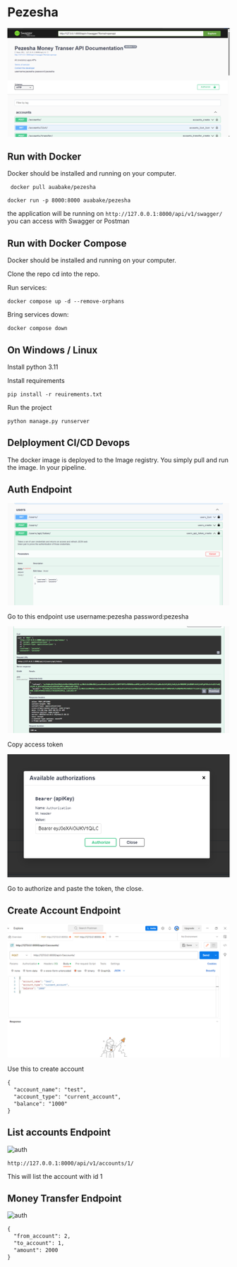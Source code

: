 # Pezesha

![Pezesha](./images/pezesha.png)

## Run with Docker

Docker should be installed and running on your computer.

```
 docker pull auabake/pezesha
```

```
docker run -p 8000:8000 auabake/pezesha
```

the application will be running on
`http://127.0.0.1:8000/api/v1/swagger/` you can access with Swagger or Postman

## Run with Docker Compose

Docker should be installed and running on your computer.

Clone the repo cd into the repo.

Run services:

```
docker compose up -d --remove-orphans
```

Bring services down:

```
docker compose down
```

## On Windows / Linux

Install python 3.11

Install requirements
```
pip install -r reuirements.txt
```

Run the project
```
python manage.py runserver
```

## Delployment CI/CD Devops

The docker image is deployed to the Image registry. You simply pull and run the image. In your pipeline.

## Auth Endpoint

![auth](./images/auth.png)

Go to this endpoint use username:pezesha password:pezesha

![auth](./images/accesstoken.png)

Copy access token

![auth](./images/token.png)

Go to authorize and paste the token, the close.

## Create Account Endpoint

![auth](./images/create.png)

Use this to create account

```
{
  "account_name": "test",
  "account_type": "current_account",
  "balance": "1000"
}
````

## List accounts Endpoint

![auth](./images/getaccount.png)

```
http://127.0.0.1:8000/api/v1/accounts/1/
```

This will list the account with id 1

## Money Transfer Endpoint

![auth](./images/send.png)

```
{
  "from_account": 2,  
  "to_account": 1,    
  "amount": 2000
}
```
